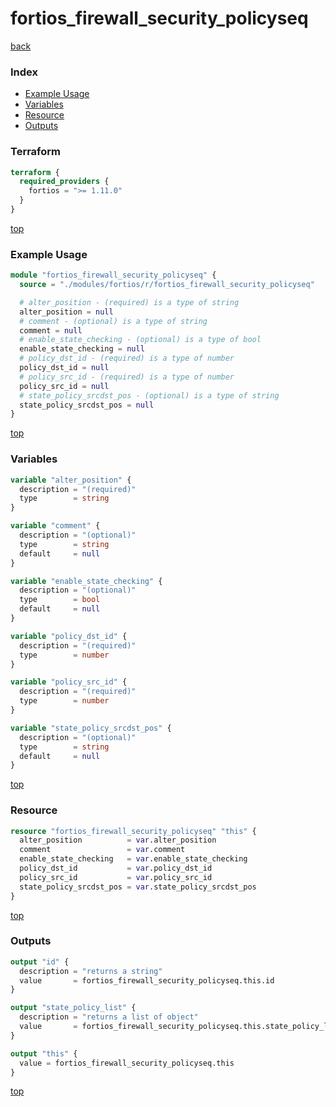 # fortios_firewall_security_policyseq

[back](../fortios.md)

### Index

- [Example Usage](#example-usage)
- [Variables](#variables)
- [Resource](#resource)
- [Outputs](#outputs)

### Terraform

```terraform
terraform {
  required_providers {
    fortios = ">= 1.11.0"
  }
}
```

[top](#index)

### Example Usage

```terraform
module "fortios_firewall_security_policyseq" {
  source = "./modules/fortios/r/fortios_firewall_security_policyseq"

  # alter_position - (required) is a type of string
  alter_position = null
  # comment - (optional) is a type of string
  comment = null
  # enable_state_checking - (optional) is a type of bool
  enable_state_checking = null
  # policy_dst_id - (required) is a type of number
  policy_dst_id = null
  # policy_src_id - (required) is a type of number
  policy_src_id = null
  # state_policy_srcdst_pos - (optional) is a type of string
  state_policy_srcdst_pos = null
}
```

[top](#index)

### Variables

```terraform
variable "alter_position" {
  description = "(required)"
  type        = string
}

variable "comment" {
  description = "(optional)"
  type        = string
  default     = null
}

variable "enable_state_checking" {
  description = "(optional)"
  type        = bool
  default     = null
}

variable "policy_dst_id" {
  description = "(required)"
  type        = number
}

variable "policy_src_id" {
  description = "(required)"
  type        = number
}

variable "state_policy_srcdst_pos" {
  description = "(optional)"
  type        = string
  default     = null
}
```

[top](#index)

### Resource

```terraform
resource "fortios_firewall_security_policyseq" "this" {
  alter_position          = var.alter_position
  comment                 = var.comment
  enable_state_checking   = var.enable_state_checking
  policy_dst_id           = var.policy_dst_id
  policy_src_id           = var.policy_src_id
  state_policy_srcdst_pos = var.state_policy_srcdst_pos
}
```

[top](#index)

### Outputs

```terraform
output "id" {
  description = "returns a string"
  value       = fortios_firewall_security_policyseq.this.id
}

output "state_policy_list" {
  description = "returns a list of object"
  value       = fortios_firewall_security_policyseq.this.state_policy_list
}

output "this" {
  value = fortios_firewall_security_policyseq.this
}
```

[top](#index)